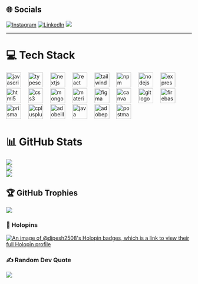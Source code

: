 
## 🌐 Socials
[![Instagram](https://img.shields.io/badge/Instagram-%23E4405F.svg?logo=Instagram&logoColor=white)](https://instagram.com/dipesh_ranjan07) [![LinkedIn](https://img.shields.io/badge/LinkedIn-%230077B5.svg?logo=linkedin&logoColor=white)](https://www.linkedin.com/in/dipesh-ranjan/) 
[![](https://visitcount.itsvg.in/api?id=dipesh2508&icon=2&color=9)](https://visitcount.itsvg.in)

---

# 💻 Tech Stack
<div align="left">
  <img src="https://skillicons.dev/icons?i=js" height="40" alt="javascript logo"  />
  <img width="12" />
  <img src="https://skillicons.dev/icons?i=ts" height="40" alt="typescript logo"  />
  <img width="12" />
  <img src="https://skillicons.dev/icons?i=nextjs" height="40" alt="nextjs logo"  />
  <img width="12" />
  <img src="https://skillicons.dev/icons?i=react" height="40" alt="react logo"  />
  <img width="12" />
  <img src="https://cdn.simpleicons.org/tailwindcss/06B6D4" height="40" alt="tailwindcss logo"  />
  <img width="12" />
  <img src="https://cdn.jsdelivr.net/gh/devicons/devicon/icons/npm/npm-original-wordmark.svg" height="40" alt="npm logo"  />
  <img width="12" />
  <img src="https://skillicons.dev/icons?i=nodejs" height="40" alt="nodejs logo"  />
  <img width="12" />
  <img src="https://skillicons.dev/icons?i=express" height="40" alt="express logo"  />
  <img width="12" />
  <img src="https://skillicons.dev/icons?i=html" height="40" alt="html5 logo"  />
  <img width="12" />
  <img src="https://cdn.jsdelivr.net/gh/devicons/devicon/icons/css3/css3-original.svg" height="40" alt="css3 logo"  />
  <img width="12" />
  <img src="https://skillicons.dev/icons?i=mongodb" height="40" alt="mongodb logo"  />
  <img width="12" />
  <img src="https://skillicons.dev/icons?i=materialui" height="40" alt="materialui logo"  />
  <img width="12" />
  <img src="https://cdn.jsdelivr.net/gh/devicons/devicon/icons/figma/figma-original.svg" height="40" alt="figma logo"  />
  <img width="12" />
  <img src="https://cdn.jsdelivr.net/gh/devicons/devicon/icons/canva/canva-original.svg" height="40" alt="canva logo"  />
  <img width="12" />
  <img src="https://skillicons.dev/icons?i=git" height="40" alt="git logo"  />
  <img width="12" />
  <img src="https://skillicons.dev/icons?i=firebase" height="40" alt="firebase logo"  />
  <img width="12" />
  <img src="https://skillicons.dev/icons?i=prisma" height="40" alt="prisma logo"  />
  <img width="12" />
  <img src="https://cdn.simpleicons.org/c++/00599C" height="40" alt="cplusplus logo"  />
  <img width="12" />
  <img src="https://skillicons.dev/icons?i=ai" height="40" alt="adobeillustrator logo"  />
  <img width="12" />
  <img src="https://skillicons.dev/icons?i=java" height="40" alt="java logo"  />
  <img width="12" />
  <img src="https://skillicons.dev/icons?i=ps" height="40" alt="adobephotoshop logo"  />
  <img width="12" />
  <img src="https://skillicons.dev/icons?i=postman" height="40" alt="postman logo"  />
</div>


# 📊 GitHub Stats
![](https://github-readme-stats.vercel.app/api?username=dipesh2508&theme=dark&hide_border=true&include_all_commits=true&count_private=true)<br/>
![](https://github-readme-streak-stats.herokuapp.com/?user=dipesh2508&theme=dark&hide_border=true)<br/>
![](https://github-readme-stats.vercel.app/api/top-langs/?username=dipesh2508&theme=dark&hide_border=true&include_all_commits=true&count_private=true&layout=compact)

## 🏆 GitHub Trophies
![](https://github-profile-trophy.vercel.app/?username=dipesh2508&theme=radical&no-frame=false&no-bg=true&margin-w=4)

### 📛 Holopins
[![An image of @dipesh2508's Holopin badges, which is a link to view their full Holopin profile](https://holopin.me/dipesh2508)](https://holopin.io/@dipesh2508)

### ✍️ Random Dev Quote
![](https://quotes-github-readme.vercel.app/api?type=horizontal&theme=tokyonight)

